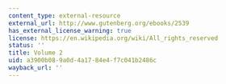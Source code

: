 ```yaml
---
content_type: external-resource
external_url: http://www.gutenberg.org/ebooks/2539
has_external_license_warning: true
license: https://en.wikipedia.org/wiki/All_rights_reserved
status: ''
title: Volume 2
uid: a3900b08-9a0d-4a17-84e4-f7c041b2486c
wayback_url: ''
---
```

